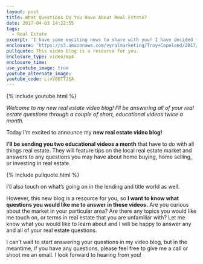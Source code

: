 ```yaml
---
layout: post
title: What Questions Do You Have About Real Estate?
date: 2017-04-03 14:22:55
tags:
  - Real Estate
excerpt: 'I have some exciting news to share with you! I have decided to start a real estate video blog to answer any and all of your real estate questions. I’ll be sending out two videos a month answering your questions about buying or selling a home, investing in real estate, or anything else you want to learn more about. I want this blog to be a resource for you, so please let me know what you would like to find out about the market. To get a sneak peek of what your new real estate resource can do for you, watch this short video.'
enclosure: 'https://s3.amazonaws.com/vyralmarketing/Troy+Copeland/2017/Troy+Copeland+Welcome+To+Blog+edit.mp4'
pullquote: This video blog is a resource for you.
enclosure_type: video/mp4
enclosure_time:
use_youtube_image: true
youtube_alternate_image:
youtube_code: LlvV8DTTJSA
---
```



{% include youtube.html %}

*Welcome to my new real estate video blog! I’ll be answering all of your real estate questions through a couple of short, educational videos twice a month.*

Today I’m excited to announce my **new real estate video blog!**

**I’ll be sending you two educational videos a month** that have to do with all things real estate. They will feature tips on the local real estate market and answers to any questions you may have about home buying, home selling, or investing in real estate.

{% include pullquote.html %}

I’ll also touch on what’s going on in the lending and title world as well.

However, this new blog is a resource for you, so **I want to know what questions you would like me to answer in these videos.** Are you curious about the market in your particular area? Are there any topics you would like me touch on, or terms in real estate that you are unfamiliar with? Let me know what you would like to learn about and I will be happy to answer any and all of your real estate questions.

I can’t wait to start answering your questions in my video blog, but in the meantime, if you have any questions, please feel free to give me a call or shoot me an email. I look forward to hearing from you!